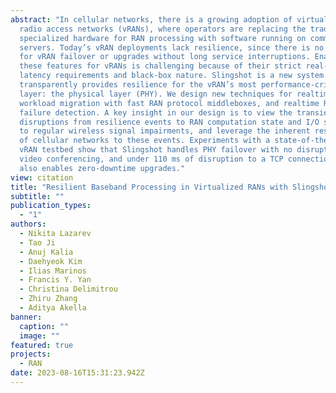 ```yaml
---
abstract: "In cellular networks, there is a growing adoption of virtualized
  radio access networks (vRANs), where operators are replacing the traditional
  specialized hardware for RAN processing with software running on commodity
  servers. Today’s vRAN deployments lack resilience, since there is no support
  for vRAN failover or upgrades without long service interruptions. Enabling
  these features for vRANs is challenging because of their strict real-time
  latency requirements and black-box nature. Slingshot is a new system that
  transparently provides resilience for the vRAN’s most performance-critical
  layer: the physical layer (PHY). We design new techniques for realtime
  workload migration with fast RAN protocol middleboxes, and realtime RAN
  failure detection. A key insight in our design is to view the transient
  disruptions from resilience events to RAN computation state and I/O similarly
  to regular wireless signal impairments, and leverage the inherent resilience
  of cellular networks to these events. Experiments with a state-of-the-art 5G
  vRAN testbed show that Slingshot handles PHY failover with no disruption to
  video conferencing, and under 110 ms of disruption to a TCP connection, and it
  also enables zero-downtime upgrades."
view: citation
title: "Resilient Baseband Processing in Virtualized RANs with Slingshot "
subtitle: ""
publication_types:
  - "1"
authors:
  - Nikita Lazarev
  - Tao Ji
  - Anuj Kalia
  - Daehyeok Kim
  - Ilias Marinos
  - Francis Y. Yan
  - Christina Delimitrou
  - Zhiru Zhang
  - Aditya Akella
banner:
  caption: ""
  image: ""
featured: true
projects:
  - RAN
date: 2023-08-16T15:31:23.942Z
---
```

